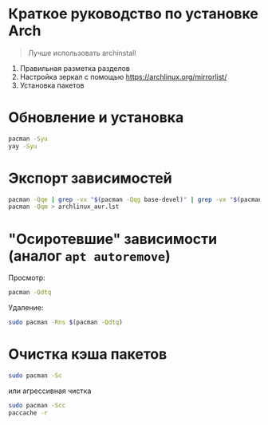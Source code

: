 # Краткое руководство по установке Arch

> Лучше использовать archinstall

1. Правильная разметка разделов
2. Настройка зеркал c помощью <https://archlinux.org/mirrorlist/>
3. Установка пакетов

# Обновление и установка

```bash
pacman -Syu
yay -Syu
```

# Экспорт зависимостей

```bash
pacman -Qqe | grep -vx "$(pacman -Qqg base-devel)" | grep -vx "$(pacman -Qqm)" > archlinux.lst
pacman -Qqm > archlinux_aur.lst
```

# "Осиротевшие" зависимости (аналог `apt autoremove`)

Просмотр:

```bash
pacman -Qdtq
```

Удаление:

```bash
sudo pacman -Rns $(pacman -Qdtq)
```

# Очистка кэша пакетов

```bash
sudo pacman -Sc
```

или агрессивная чистка

```bash
sudo pacman -Scc
paccache -r
```
